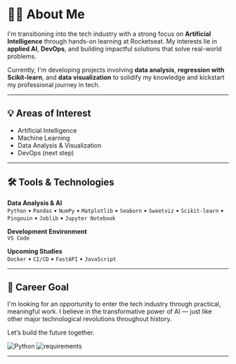 # 👩‍💻 About Me

I'm transitioning into the tech industry with a strong focus on **Artificial Intelligence** through hands-on learning at Rocketseat. My interests lie in **applied AI**, **DevOps**, and building impactful solutions that solve real-world problems.

Currently, I'm developing projects involving **data analysis**, **regression with Scikit-learn**, and **data visualization** to solidify my knowledge and kickstart my professional journey in tech.

---

## 💡 Areas of Interest

- Artificial Intelligence
- Machine Learning
- Data Analysis & Visualization
- DevOps (next step)

---

## 🛠️ Tools & Technologies

**Data Analysis & AI**  
`Python` • `Pandas` • `NumPy` • `Matplotlib` • `Seaborn` • `Sweetviz` • `Scikit-learn` • `Pingouin` • `Joblib` • `Jupyter Notebook`

**Development Environment**  
`VS Code`

**Upcoming Studies**  
`Docker` • `CI/CD` • `FastAPI` • `JavaScript`

---

## 🎯 Career Goal

I'm looking for an opportunity to enter the tech industry through practical, meaningful work. I believe in the transformative power of AI — just like other major technological revolutions throughout history.

Let’s build the future together.

![Python](https://img.shields.io/badge/Python-3.8+-blue.svg)
![requirements](https://img.shields.io/badge/dependencies-requirements.txt-yellow)

---

